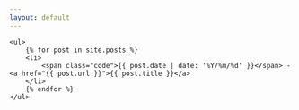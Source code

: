 ```yaml
---
layout: default
---
```


<section>

	<ul>
        {% for post in site.posts %}
        <li>
            <span class="code">{{ post.date | date: '%Y/%m/%d' }}</span> - <a href="{{ post.url }}">{{ post.title }}</a>
        </li>
        {% endfor %}
    </ul>

</section>
